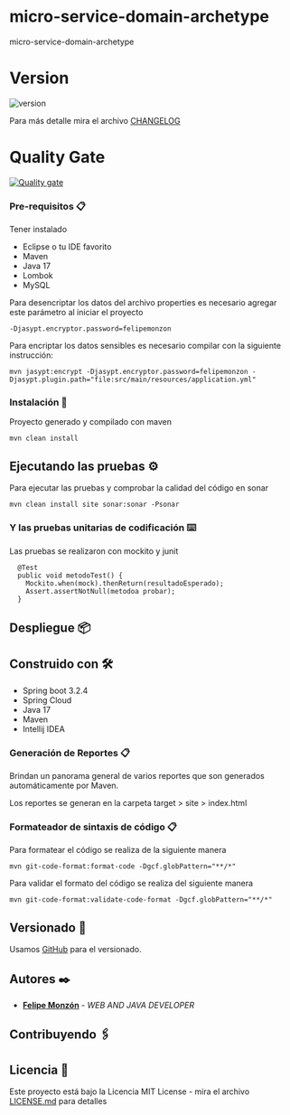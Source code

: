 # micro-service-domain-archetype
micro-service-domain-archetype

# Version
![version](https://img.shields.io/badge/version-1.0.0-blue.svg)

Para más detalle mira el archivo [CHANGELOG](CHANGELOG)

# Quality Gate

[![Quality gate](https://sonarcloud.io/api/project_badges/quality_gate?project=felipemonzon_sales-point-service)](https://sonarcloud.io/summary/new_code?id=felipemonzon_sales-point-service)

### Pre-requisitos 📋
Tener instalado
* Eclipse o tu IDE favorito
* Maven
* Java 17
* Lombok
* MySQL

Para desencriptar los datos del archivo properties es necesario
agregar este parámetro al iniciar el proyecto

```
-Djasypt.encryptor.password=felipemonzon
```

Para encriptar los datos sensibles es necesario compilar con la siguiente instrucción:
```
mvn jasypt:encrypt -Djasypt.encryptor.password=felipemonzon -Djasypt.plugin.path="file:src/main/resources/application.yml"
```

### Instalación 🔧

Proyecto generado y compilado con maven

```
mvn clean install
```

## Ejecutando las pruebas ⚙

Para ejecutar las pruebas y comprobar la calidad del código en sonar

```
mvn clean install site sonar:sonar -Psonar
```

### Y las pruebas unitarias de codificación ⌨️

Las pruebas se realizaron con mockito y junit

```
  @Test
  public void metodoTest() {
    Mockito.when(mock).thenReturn(resultadoEsperado);
    Assert.assertNotNull(metodoa probar);
  }
```

## Despliegue 📦

## Construido con 🛠️

* Spring boot 3.2.4
* Spring Cloud
* Java 17
* Maven
* Intellij IDEA

### Generación de Reportes 📋
Brindan un panorama general de varios reportes que son generados automáticamente por Maven.

Los reportes se generan en la carpeta target > site > index.html

### Formateador de sintaxis de código 📋
Para formatear el código se realiza de la siguiente manera

```
mvn git-code-format:format-code -Dgcf.globPattern="**/*"   
```
Para validar el formato del código se realiza del siguiente manera

```
mvn git-code-format:validate-code-format -Dgcf.globPattern="**/*"
```

## Versionado 📌

Usamos [GitHub](https://github.com/felipemonzon/sales-point-service) para el versionado.

## Autores ✒️

* **[Felipe Monzón](https://felipemonzon.github.io/)** - *WEB AND JAVA DEVELOPER*

## Contribuyendo 🖇


## Licencia 📄

Este proyecto está bajo la Licencia MIT License - mira el archivo [LICENSE.md](LICENSE) para detalles
